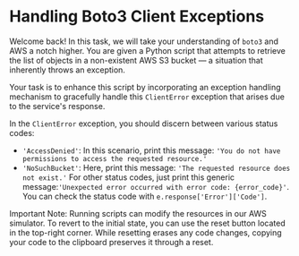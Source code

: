 # Handling Boto3 Client Exceptions

Welcome back! In this task, we will take your understanding of `boto3` and AWS a notch higher. You are given a Python script that attempts to retrieve the list of objects in a non-existent AWS S3 bucket — a situation that inherently throws an exception.

Your task is to enhance this script by incorporating an exception handling mechanism to gracefully handle this `ClientError` exception that arises due to the service's response.

In the `ClientError` exception, you should discern between various status codes:

* `'AccessDenied'`: In this scenario, print this message: `'You do not have permissions to access the requested resource.'`
* `'NoSuchBucket'`: Here, print this message: `'The requested resource does not exist.'`
For other status codes, just print this generic message:`'Unexpected error occurred with error code: {error_code}'`. You can check the status code with `e.response['Error']['Code']`.

Important Note: Running scripts can modify the resources in our AWS simulator. To revert to the initial state, you can use the reset button located in the top-right corner. While resetting erases any code changes, copying your code to the clipboard preserves it through a reset.